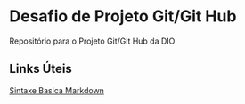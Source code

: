 # Desafio de Projeto Git/Git Hub 
Repositório para o Projeto Git/Git Hub da DIO
## Links Úteis 
[Sintaxe Basica Markdown](https://www.markdownguide.org/)
